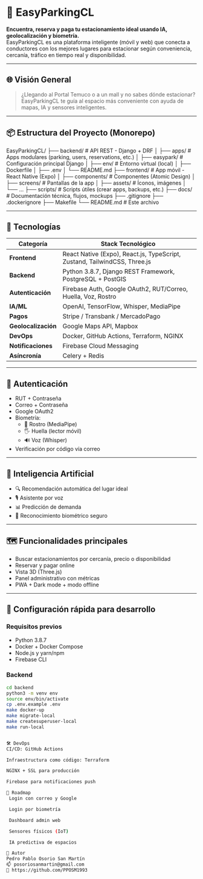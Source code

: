 # 🚗 EasyParkingCL

**Encuentra, reserva y paga tu estacionamiento ideal usando IA, geolocalización y biometría.**  
EasyParkingCL es una plataforma inteligente (móvil y web) que conecta a conductores con los mejores lugares para estacionar según conveniencia, cercanía, tráfico en tiempo real y disponibilidad.

---

## 🌐 Visión General

> ¿Llegando al Portal Temuco o a un mall y no sabes dónde estacionar?  
> EasyParkingCL te guía al espacio más conveniente con ayuda de mapas, IA y sensores inteligentes.

---

## 📦 Estructura del Proyecto (Monorepo)

EasyParkingCL/
├── backend/ # API REST - Django + DRF
│ ├── apps/ # Apps modulares (parking, users, reservations, etc.)
│ ├── easypark/ # Configuración principal Django
│ ├── env/ # Entorno virtual (local)
│ ├── Dockerfile
│ ├── .env
│ └── README.md
├── frontend/ # App móvil - React Native (Expo)
│ ├── components/ # Componentes (Atomic Design)
│ ├── screens/ # Pantallas de la app
│ ├── assets/ # Íconos, imágenes
│ └── ...
├── scripts/ # Scripts útiles (crear apps, backups, etc.)
├── docs/ # Documentación técnica, flujos, mockups
├── .gitignore
├── .dockerignore
├── Makefile
└── README.md # Este archivo


---

## 🚀 Tecnologías

| Categoría          | Stack Tecnológico |
|--------------------|-------------------|
| **Frontend**       | React Native (Expo), React.js, TypeScript, Zustand, TailwindCSS, Three.js |
| **Backend**        | Python 3.8.7, Django REST Framework, PostgreSQL + PostGIS |
| **Autenticación**  | Firebase Auth, Google OAuth2, RUT/Correo, Huella, Voz, Rostro |
| **IA/ML**          | OpenAI, TensorFlow, Whisper, MediaPipe |
| **Pagos**          | Stripe / Transbank / MercadoPago |
| **Geolocalización**| Google Maps API, Mapbox |
| **DevOps**         | Docker, GitHub Actions, Terraform, NGINX |
| **Notificaciones** | Firebase Cloud Messaging |
| **Asíncronía**     | Celery + Redis |

---

## 🔐 Autenticación

- RUT + Contraseña
- Correo + Contraseña
- Google OAuth2
- Biometría:
  - 🧬 Rostro (MediaPipe)
  - 🖐️ Huella (lector móvil)
  - 🔊 Voz (Whisper)
- Verificación por código vía correo

---

## 🧠 Inteligencia Artificial

- 🔍 Recomendación automática del lugar ideal
- 🎙️ Asistente por voz
- 📊 Predicción de demanda
- 🤖 Reconocimiento biométrico seguro

---

## 🗺️ Funcionalidades principales

- Buscar estacionamientos por cercanía, precio o disponibilidad
- Reservar y pagar online
- Vista 3D (Three.js)
- Panel administrativo con métricas
- PWA + Dark mode + modo offline

---

## 🐳 Configuración rápida para desarrollo

### Requisitos previos

- Python 3.8.7
- Docker + Docker Compose
- Node.js y yarn/npm
- Firebase CLI

### Backend

```bash
cd backend
python3 -m venv env
source env/bin/activate
cp .env.example .env
make docker-up
make migrate-local
make createsuperuser-local
make run-local


🛠️ DevOps
CI/CD: GitHub Actions

Infraestructura como código: Terraform

NGINX + SSL para producción

Firebase para notificaciones push

📍 Roadmap
 Login con correo y Google

 Login por biometría

 Dashboard admin web

 Sensores físicos (IoT)

 IA predictiva de espacios

👤 Autor
Pedro Pablo Osorio San Martín
📫 posoriosanmartin@gmail.com
🔗 https://github.com/PPOSM1993

